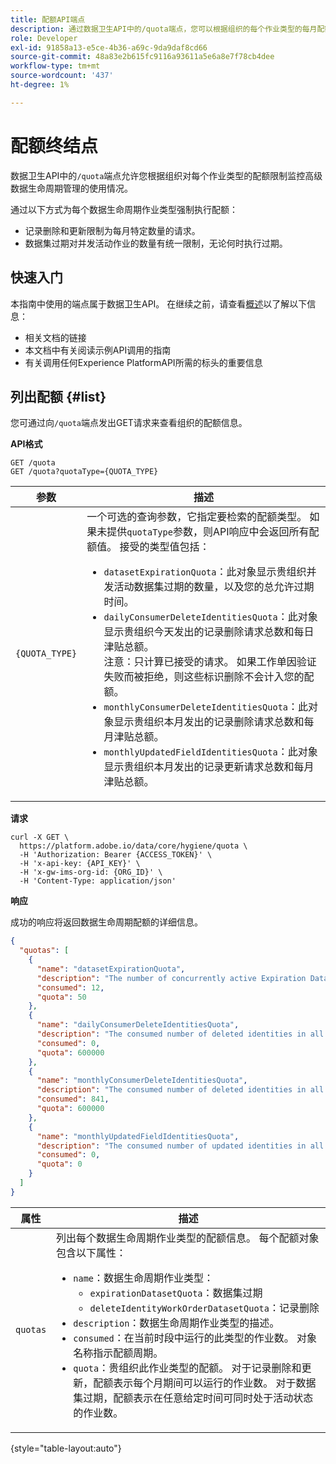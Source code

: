 ```yaml
---
title: 配额API端点
description: 通过数据卫生API中的/quota端点，您可以根据组织的每个作业类型的每月配额限制监控高级数据生命周期管理的使用情况。
role: Developer
exl-id: 91858a13-e5ce-4b36-a69c-9da9daf8cd66
source-git-commit: 48a83e2b615fc9116a93611a5e6a8e7f78cb4dee
workflow-type: tm+mt
source-wordcount: '437'
ht-degree: 1%

---
```


# 配额终结点

数据卫生API中的`/quota`端点允许您根据组织对每个作业类型的配额限制监控高级数据生命周期管理的使用情况。

通过以下方式为每个数据生命周期作业类型强制执行配额：

* 记录删除和更新限制为每月特定数量的请求。
* 数据集过期对并发活动作业的数量有统一限制，无论何时执行过期。

## 快速入门

本指南中使用的端点属于数据卫生API。 在继续之前，请查看[概述](./overview.md)以了解以下信息：

* 相关文档的链接
* 本文档中有关阅读示例API调用的指南
* 有关调用任何Experience PlatformAPI所需的标头的重要信息

## 列出配额 {#list}

您可通过向`/quota`端点发出GET请求来查看组织的配额信息。

**API格式**

```http
GET /quota
GET /quota?quotaType={QUOTA_TYPE}
```

| 参数 | 描述 |
| --- | --- |
| `{QUOTA_TYPE}` | 一个可选的查询参数，它指定要检索的配额类型。 如果未提供`quotaType`参数，则API响应中会返回所有配额值。 接受的类型值包括：<ul><li>`datasetExpirationQuota`：此对象显示贵组织并发活动数据集过期的数量，以及您的总允许过期时间。 </li><li>`dailyConsumerDeleteIdentitiesQuota`：此对象显示贵组织今天发出的记录删除请求总数和每日津贴总额。<br>注意：只计算已接受的请求。 如果工作单因验证失败而被拒绝，则这些标识删除不会计入您的配额。</li><li>`monthlyConsumerDeleteIdentitiesQuota`：此对象显示贵组织本月发出的记录删除请求总数和每月津贴总额。</li><li>`monthlyUpdatedFieldIdentitiesQuota`：此对象显示贵组织本月发出的记录更新请求总数和每月津贴总额。</li></ul> |

**请求**

```shell
curl -X GET \
  https://platform.adobe.io/data/core/hygiene/quota \
  -H 'Authorization: Bearer {ACCESS_TOKEN}' \
  -H 'x-api-key: {API_KEY}' \
  -H 'x-gw-ims-org-id: {ORG_ID}' \
  -H 'Content-Type: application/json'
```

**响应**

成功的响应将返回数据生命周期配额的详细信息。

```json
{
  "quotas": [
    {
      "name": "datasetExpirationQuota",
      "description": "The number of concurrently active Expiration Dataset Delete in all workorder requests for the organization.",
      "consumed": 12,
      "quota": 50
    },
    {
      "name": "dailyConsumerDeleteIdentitiesQuota",
      "description": "The consumed number of deleted identities in all workorder requests for the organization for today.",
      "consumed": 0,
      "quota": 600000
    },
    {
      "name": "monthlyConsumerDeleteIdentitiesQuota",
      "description": "The consumed number of deleted identities in all workorder requests for the organization for this month.",
      "consumed": 841,
      "quota": 600000
    },
    {
      "name": "monthlyUpdatedFieldIdentitiesQuota",
      "description": "The consumed number of updated identities in all workorder requests for the organization for this month.",
      "consumed": 0,
      "quota": 0
    }
  ]
}
```

| 属性 | 描述 |
| --- | --- |
| `quotas` | 列出每个数据生命周期作业类型的配额信息。 每个配额对象包含以下属性：<ul><li>`name`：数据生命周期作业类型：<ul><li>`expirationDatasetQuota`：数据集过期</li><li>`deleteIdentityWorkOrderDatasetQuota`：记录删除</li></ul></li><li>`description`：数据生命周期作业类型的描述。</li><li>`consumed`：在当前时段中运行的此类型的作业数。 对象名称指示配额周期。</li><li>`quota`：贵组织此作业类型的配额。 对于记录删除和更新，配额表示每个月期间可以运行的作业数。 对于数据集过期，配额表示在任意给定时间可同时处于活动状态的作业数。</li></ul> |

{style="table-layout:auto"}
